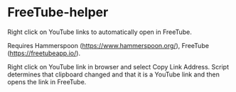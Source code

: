 # FreeTube-helper
Right click on YouTube links to automatically open in FreeTube.

Requires Hammerspoon (https://www.hammerspoon.org/), FreeTube (https://freetubeapp.io/).

Right click on YouTube link in browser and select Copy Link Address. 
Script determines that clipboard changed and that it is a YouTube link and then opens the link in FreeTube.
